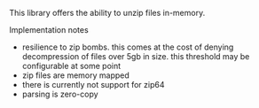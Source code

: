 This library offers the ability to unzip files in-memory.

Implementation notes

- resilience to zip bombs. this comes at the cost of denying decompression of files over 5gb in size. this threshold may be configurable at some point
- zip files are memory mapped
- there is currently not support for zip64
- parsing is zero-copy
